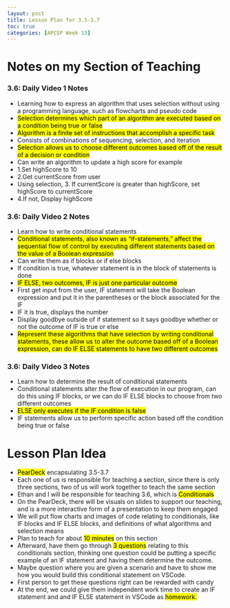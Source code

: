 ```yaml
---
layout: post
title: Lesson Plan for 3.5-3.7 
toc: true
categories: [APCSP Week 13]
---
```


# Notes on my Section of Teaching
### 3.6: Daily Video 1 Notes
- Learning how to express an algorithm that uses selection without using a programming language, such as flowcharts and pseudo code
- <mark>Selection determines which part of an algorithm are executed based on a condition being true or false</mark>
- <mark>Algorithm is a finite set of instructions that accomplish a specific task</mark>
- Consists of combinations of sequencing, selection, and iteration
- <mark>Selection allows us to choose different outcomes based off of the result of a decision or condition</mark>
- Can write an algorithm to update a high score for example
- 1.Set highScore to 10
- 2.Get currentScore from user
- Using selection, 3. If currentScore is greater than highScore, set highScore to currentScore
- 4.If not, Display highScore

### 3.6: Daily Video 2 Notes
- Learn how to write conditional statements
- <mark>Conditional statements, also known as “if-statements,” affect the sequential flow of control by executing different statements based on the value of a Boolean expression</mark>
- Can write them as if blocks or if else blocks
- If condition is true, whatever statement is in the block of statements is done
- <mark>IF ELSE, two outcomes, IF is just one particular outcome</mark>
- First get input from the user, IF statement will take the Boolean expression and put it in the parentheses or the block associated for the IF
- IF it is true, displays the number
- Display goodbye outside of if statement so it says goodbye whether or not the outcome of IF is true or else
- <mark>Represent these algorithms that have selection by writing conditional statements, these allow us to alter the outcome based off of a Boolean expression, can do IF ELSE statements to have two different outcomes</mark> 

### 3.6: Daily Video 3 Notes
- Learn how to determine the result of conditional statements
- Conditional statements alter the flow of execution in our program, can do this using IF blocks, or we can do IF ELSE blocks to choose from two different outcomes
- <mark>ELSE only executes if the IF condition is false</mark>
- IF statements allow us to perform specific action based off the condition being true or false

# Lesson Plan Idea
- <mark>PearDeck</mark> encapsulating 3.5-3.7
- Each one of us is responsible for teaching a section, since there is only three sections, two of us will work together to teach the same section
- Ethan and I will be responsible for teaching 3.6, which is <mark>Conditionals</mark>
- On the PearDeck, there will be visuals on slides to support our teaching, and is a more interactive form of a presentation to keep them engaged
- We will put flow charts and images of code relating to conditionals, like IF blocks and IF ELSE blocks, and definitions of what algorithms and selection means
- Plan to teach for about <mark>10 minutes</mark> on this section
- Afterward, have them go through <mark>3 questions</mark> relating to this conditionals section, thinking one question could be putting a specific example of an IF statement and having them determine the outcome.
- Maybe question where you are given a scenario and have to show me how you would build this conditional statement on VSCode.
- First person to get these questions right can be rewarded with candy
- At the end, we could give them independent work time to create an IF statement and and IF ELSE statement in VSCode as <mark>homework<mark>.   

